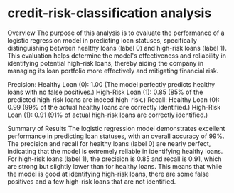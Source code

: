 # credit-risk-classification analysis

Overview
The purpose of this analysis is to evaluate the performance of a logistic regression model in predicting loan statuses, specifically distinguishing between healthy loans (label 0) and high-risk loans (label 1). This evaluation helps determine the model's effectiveness and reliability in identifying potential high-risk loans, thereby aiding the company in managing its loan portfolio more effectively and mitigating financial risk.



Precision:
Healthy Loan (0): 1.00 (The model perfectly predicts healthy loans with no false positives.)
High-Risk Loan (1): 0.85 (85% of the predicted high-risk loans are indeed high-risk.)
Recall:
Healthy Loan (0): 0.99 (99% of the actual healthy loans are correctly identified.)
High-Risk Loan (1): 0.91 (91% of actual high-risk loans are correctly identified.)

Summary of Results
The logistic regression model demonstrates excellent performance in predicting loan statuses, with an overall accuracy of 99%. The precision and recall for healthy loans (label 0) are nearly perfect, indicating that the model is extremely reliable in identifying healthy loans. For high-risk loans (label 1), the precision is 0.85 and recall is 0.91, which are strong but slightly lower than for healthy loans. This means that while the model is good at identifying high-risk loans, there are some false positives and a few high-risk loans that are not identified.

